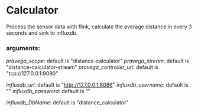 # Calculator
Process the sensor data with flink, calculate the average distance in every 3 seconds and sink to influxdb. 

### arguments:

_pravega_scope_: default is "distance-calculator"
_pravega_stream_: default is "distance-calculator-stream"
_pravega_controller_uri_: default is "tcp://127.0.0.1:9090"

_influxdb_url_: default is "http://127.0.0.1:8086"
_influxdb_username_: default is ""
_influxdb_password_: default is ""

_influxdb_DbName_: default is "distance_calculator"